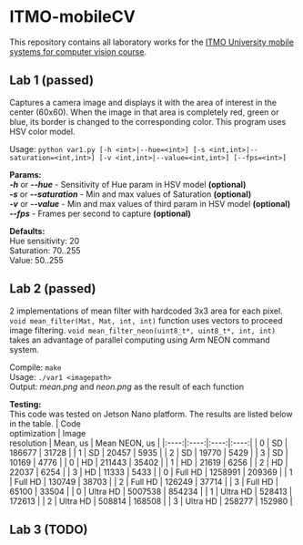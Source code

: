 # ITMO-mobileCV
This repository contains all laboratory works for the [ITMO University mobile systems for computer vision course](https://github.com/zeanfa/mobileCV).

## Lab 1 (passed)
Captures a camera image and displays it with the area of interest in the center (60x60). 
When the image in that area is completely red, green or blue, its border is changed to the corresponding color.
This program uses HSV color model.

Usage: `python var1.py [-h <int>|--hue=<int>] [-s <int,int>|--saturation=<int,int>] [-v <int,int>|--value=<int,int>] [--fps=<int>]`

**Params:**<br>
***-h*** or ***--hue*** - Sensitivity of Hue param in HSV model **(optional)**<br>
***-s*** or ***--saturation*** - Min and max values of Saturation **(optional)**<br>
***-v*** or ***--value*** - Min and max values of third param in HSV model **(optional)**<br>
***--fps*** - Frames per second to capture **(optional)**

**Defaults:**<br>
Hue sensitivity: 20<br>
Saturation: 70..255<br>
Value: 50..255

## Lab 2 (passed)
2 implementations of mean filter with hardcoded 3x3 area for each pixel. `void mean_filter(Mat, Mat, int, int)` function uses vectors to proceed image filtering. `void mean_filter_neon(uint8_t*, uint8_t*, int, int)` takes an advantage of parallel computing using Arm NEON command system.

Compile: `make`<br>
Usage: `./var1 <imagepath>`<br>
Output: <i>mean.png</i> and <i>neon.png</i> as the result of each function

**Testing:**<br>
This code was tested on Jetson Nano platform. The results are listed below in the table.
| Code<br>optimization | Image<br>resolution |	Mean, us	| Mean NEON, us |
|:----:|:----:|:----:|:----:|
| 0 |	SD | 186677 |	31728 |
| 1 |	SD | 20457 | 5935 |
| 2 |	SD | 19770 | 5429 |
| 3	| SD | 10169 | 4776 |
| 0 | HD | 211443 | 35402 |
| 1 | HD | 21619 | 6256 |
| 2	| HD | 22037 | 6254 |
| 3 | HD | 11333 | 5433 |
| 0 | Full HD | 1258991 | 209369 |
| 1 | Full HD | 130749 | 38703 |
| 2 | Full HD | 126249 | 37714 |
| 3 | Full HD | 65100 | 33504 |
| 0 | Ultra HD | 5007538 | 854234 |
| 1 | Ultra HD | 528413 | 172613 |
| 2 | Ultra HD | 508814 | 168508 |
| 3 | Ultra HD | 258277 | 152980 |

## Lab 3 (TODO)
